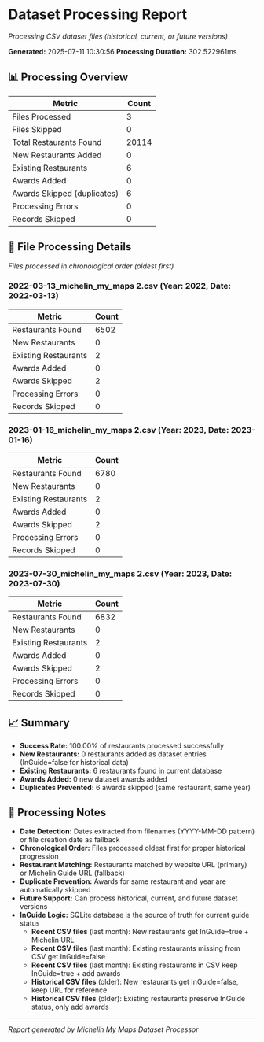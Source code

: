 # Dataset Processing Report

*Processing CSV dataset files (historical, current, or future versions)*

**Generated:** 2025-07-11 10:30:56
**Processing Duration:** 302.522961ms

## 📊 Processing Overview

| Metric | Count |
|--------|-------|
| Files Processed | 3 |
| Files Skipped | 0 |
| Total Restaurants Found | 20114 |
| New Restaurants Added | 0 |
| Existing Restaurants | 6 |
| Awards Added | 0 |
| Awards Skipped (duplicates) | 6 |
| Processing Errors | 0 |
| Records Skipped | 0 |

## 📁 File Processing Details

*Files processed in chronological order (oldest first)*

### 2022-03-13_michelin_my_maps 2.csv (Year: 2022, Date: 2022-03-13)

| Metric | Count |
|--------|-------|
| Restaurants Found | 6502 |
| New Restaurants | 0 |
| Existing Restaurants | 2 |
| Awards Added | 0 |
| Awards Skipped | 2 |
| Processing Errors | 0 |
| Records Skipped | 0 |

### 2023-01-16_michelin_my_maps 2.csv (Year: 2023, Date: 2023-01-16)

| Metric | Count |
|--------|-------|
| Restaurants Found | 6780 |
| New Restaurants | 0 |
| Existing Restaurants | 2 |
| Awards Added | 0 |
| Awards Skipped | 2 |
| Processing Errors | 0 |
| Records Skipped | 0 |

### 2023-07-30_michelin_my_maps 2.csv (Year: 2023, Date: 2023-07-30)

| Metric | Count |
|--------|-------|
| Restaurants Found | 6832 |
| New Restaurants | 0 |
| Existing Restaurants | 2 |
| Awards Added | 0 |
| Awards Skipped | 2 |
| Processing Errors | 0 |
| Records Skipped | 0 |

## 📈 Summary

- **Success Rate:** 100.00% of restaurants processed successfully
- **New Restaurants:** 0 restaurants added as dataset entries (InGuide=false for historical data)
- **Existing Restaurants:** 6 restaurants found in current database
- **Awards Added:** 0 new dataset awards added
- **Duplicates Prevented:** 6 awards skipped (same restaurant, same year)

## 📝 Processing Notes

- **Date Detection:** Dates extracted from filenames (YYYY-MM-DD pattern) or file creation date as fallback
- **Chronological Order:** Files processed oldest first for proper historical progression
- **Restaurant Matching:** Restaurants matched by website URL (primary) or Michelin Guide URL (fallback)
- **Duplicate Prevention:** Awards for same restaurant and year are automatically skipped
- **Future Support:** Can process historical, current, and future dataset versions
- **InGuide Logic:** SQLite database is the source of truth for current guide status
  - **Recent CSV files** (last month): New restaurants get InGuide=true + Michelin URL
  - **Recent CSV files** (last month): Existing restaurants missing from CSV get InGuide=false
  - **Recent CSV files** (last month): Existing restaurants in CSV keep InGuide=true + add awards
  - **Historical CSV files** (older): New restaurants get InGuide=false, keep URL for reference
  - **Historical CSV files** (older): Existing restaurants preserve InGuide status, only add awards

---
*Report generated by Michelin My Maps Dataset Processor*
